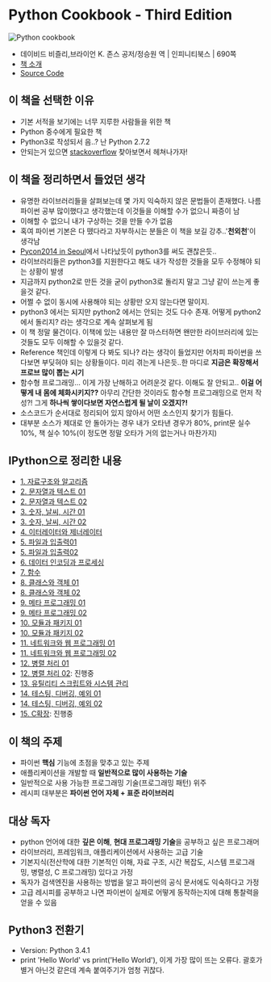 # Python Cookbook - Third Edition

![Python cookbook](http://image.yes24.com/goods/11949491/L)
- 데이비드 비즐리,브라이언 K. 존스 공저/정승원 역 | 인피니티북스 | 690쪽
- [책 소개](http://www.yes24.com/24/goods/11949491?scode=032&OzSrank=1)
- [Source Code](https://github.com/dabeaz/python-cookbook)

## 이 책을 선택한 이유

- 기본 서적을 보기에는 너무 지루한 사람들을 위한 책
- Python 중수에게 필요한 책
- Python3로 작성되서 음..? 난 Python 2.7.2
- 안되는거 있으면 [stackoverflow](www.stackoverflow.com/) 찾아보면서 헤쳐나가자!

## 이 책을 정리하면서 들었던 생각

- 유명한 라이브러리들을 살펴보는데 몇 가지 익숙하지 않은 문법들이 존재했다. 나름 파이썬 공부 많이했다고 생각했는데 이것들을 이해할 수가 없으니 짜증이 남
- 이해할 수 없으니 내가 구상하는 것을 만들 수가 없음
- 혹여 파이썬 기본은 다 뗐다라고 자부하시는 분들은 이 책을 보길 강추..'**천외천**'이 생각남
- [Pycon2014 in Seoul](http://www.pycon.kr/2014/programs/schedule/)에서 나타났듯이 python3를 써도 괜찮은듯..
- 라이브러리들은 python3를 지원한다고 해도 내가 작성한 것들을 모두 수정해야 되는 상황이 발생
- 지금까지 python2로 만든 것을 굳이 python3로 돌리지 말고 그냥 같이 쓰는게 좋을것 같다.
- 어쩔 수 없이 동시에 사용해야 되는 상황만 오지 않는다면 말이지.
- python3 에서는 되지만 python2 에서는 안되는 것도 다수 존재. 어떻게 python2에서 돌리지? 라는 생각으로 계속 살펴보게 됨
- 이 책 정말 물건이다. 이책에 있는 내용만 잘 마스터하면 왠만한 라이브러리에 있는 것들도 모두 이해할 수 있을것 같다.
- Reference 책인데 이렇게 다 봐도 되나? 라는 생각이 들었지만 어차피 파이썬을 쓰다보면 부딪혀야 되는 상황들이다. 미리 겪는게 나은듯..한 마디로 **지금은 확장해서 프로브 많이 뽑는 시기**
- 함수형 프로그래밍... 이게 가장 난해하고 어려운것 같다. 이해도 잘 안되고.. **이걸 어떻게 내 몸에 체화시키지??** 아무리 간단한 것이라도 함수형 프로그래밍으로 먼저 작성?! 그게 **하나씩 쌓이다보면 자연스럽게 될 날이 오겠지?!**
- 소스코드가 순서대로 정리되어 있지 않아서 어떤 소스인지 찾기가 힘들다. 
- 대부분 소스가 제대로 안 돌아가는 경우 내가 오타낸 경우가 80%, print문 실수 10%, 책 실수 10%(이 정도면 정말 오타가 거의 없는거나 마찬가지)

## IPython으로 정리한 내용

- [1. 자료구조와 알고리즘](http://nbviewer.ipython.org/github/re4lfl0w/ipython/blob/master/books/python_cookbook/ch01.ipynb)
- [2. 문자열과 텍스트 01](http://nbviewer.ipython.org/github/re4lfl0w/ipython/blob/master/books/python_cookbook/ch02_01.ipynb)
- [2. 문자열과 텍스트 02](http://nbviewer.ipython.org/github/re4lfl0w/ipython/blob/master/books/python_cookbook/ch02_02.ipynb)
- [3. 숫자, 날씨, 시간 01](http://nbviewer.ipython.org/github/re4lfl0w/ipython/blob/master/books/python_cookbook/ch03_01.ipynb)
- [3. 숫자, 날씨, 시간 02](http://nbviewer.ipython.org/github/re4lfl0w/ipython/blob/master/books/python_cookbook/ch03_02.ipynb)
- [4. 이터레이터와 제너레이터](http://nbviewer.ipython.org/github/re4lfl0w/ipython/blob/master/books/python_cookbook/ch04.ipynb)
- [5. 파일과 입출력01](http://nbviewer.ipython.org/github/re4lfl0w/ipython/blob/master/books/python_cookbook/ch05_01.ipynb)
- [5. 파일과 입출력02](http://nbviewer.ipython.org/github/re4lfl0w/ipython/blob/master/books/python_cookbook/ch05_02.ipynb)
- [6. 데이터 인코딩과 프로세싱](http://nbviewer.ipython.org/github/re4lfl0w/ipython/blob/master/books/python_cookbook/ch06_.ipynb)
- [7. 함수](http://nbviewer.ipython.org/github/re4lfl0w/ipython/blob/master/books/python_cookbook/ch07.ipynb)
- [8. 클래스와 객체 01](http://nbviewer.ipython.org/github/re4lfl0w/ipython/blob/master/books/python_cookbook/ch08_01.ipynb)
- [8. 클래스와 객체 02](http://nbviewer.ipython.org/github/re4lfl0w/ipython/blob/master/books/python_cookbook/ch08_02.ipynb)
- [9. 메타 프로그래밍 01](http://nbviewer.ipython.org/github/re4lfl0w/ipython/blob/master/books/python_cookbook/ch09_01.ipynb)
- [9. 메타 프로그래밍 02](http://nbviewer.ipython.org/github/re4lfl0w/ipython/blob/master/books/python_cookbook/ch09_02.ipynb)
- [10. 모듈과 패키지 01](http://nbviewer.ipython.org/github/re4lfl0w/ipython/blob/master/books/python_cookbook/ch10_01.ipynb)
- [10. 모듈과 패키지 02](http://nbviewer.ipython.org/github/re4lfl0w/ipython/blob/master/books/python_cookbook/ch10_02.ipynb)
- [11. 네트워크와 웹 프로그래밍 01](http://nbviewer.ipython.org/github/re4lfl0w/ipython/blob/master/books/python_cookbook/ch11_01.ipynb)
- [11. 네트워크와 웹 프로그래밍 02](http://nbviewer.ipython.org/github/re4lfl0w/ipython/blob/master/books/python_cookbook/ch11_02.ipynb)
- [12. 병렬 처리 01](http://nbviewer.ipython.org/github/re4lfl0w/ipython/blob/master/books/python_cookbook/ch12_01.ipynb)
- [12. 병렬 처리 02](): 진행중
- [13. 유틸리티 스크립트와 시스템 관리](http://nbviewer.ipython.org/github/re4lfl0w/ipython/blob/master/books/python_cookbook/ch13.ipynb)
- [14. 테스팅, 디버깅, 예외 01](http://nbviewer.ipython.org/github/re4lfl0w/ipython/blob/master/books/python_cookbook/ch14_01.ipynb)
- [14. 테스팅, 디버깅, 예외 02](http://nbviewer.ipython.org/github/re4lfl0w/ipython/blob/master/books/python_cookbook/ch14_02.ipynb)
- [15. C확장](): 진행중

## 이 책의 주제

- 파이썬 **핵심** 기능에 초점을 맞추고 있는 주제
- 애플리케이션을 개발할 때 **일반적으로 많이 사용하는 기술**
- 일반적으로 사용 가능한 프로그래밍 기술(프로그래밍 패턴) 위주
- 레시피 대부분은 **파이썬 언어 자체 + 표준 라이브러리**

## 대상 독자

- python 언어에 대한 **깊은 이해**, **현대 프로그래밍 기술**을 공부하고 싶은 프로그래머
- 라이브러리, 프레임워크, 애플리케이션에서 사용하는 고급 기술
- 기본지식(전산학에 대한 기본적인 이해, 자료 구조, 시간 복잡도, 시스템 프로그래밍, 병렬성, C 프로그래밍) 있다고 가정
- 독자가 검색엔진을 사용하는 방법을 알고 파이썬의 공식 문서에도 익숙하다고 가정
- 고급 레시피를 공부하고 나면 파이썬이 실제로 어떻게 동작하는지에 대해 통찰력을 얻을 수 있음

## Python3 전환기

- Version: Python 3.4.1
- print 'Hello World' vs print('Hello World'), 이게 가장 많이 뜨는 오류다. 괄호가 별거 아닌것 같은데 계속 붙여주기가 엄청 귀찮다.
